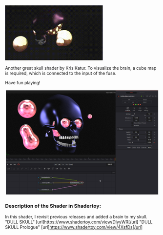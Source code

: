 [![DullSkullBrained](DullSkullBrained.gif)](DullSkullBrained.md) <br>

Another great skull shader by Kris Katur. To visualize the brain, a cube map is required, which is connected to the input of the fuse.

Have fun playing!


[![Thumbnail](DullSkullBrained_screenshot.png)](DullSkullBrained.fuse)

### Description of the Shader in Shadertoy:
In this shader, I revisit previous releases and added a brain to my skull.
"DULL SKULL"
[url]https://www.shadertoy.com/view/DlyyWR[/url]
"DULL SKULL Prologue"
[url]https://www.shadertoy.com/view/4XsfDs[/url]